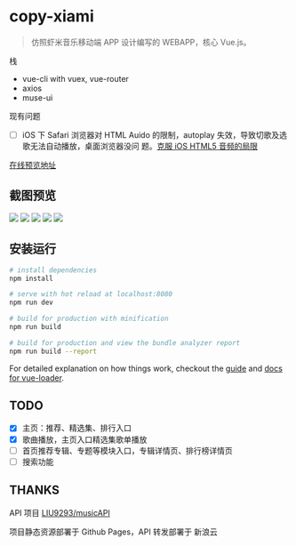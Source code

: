 # copy-xiami

> 仿照虾米音乐移动端 APP 设计编写的 WEBAPP，核心 Vue.js。

栈

- vue-cli with vuex, vue-router
- axios
- muse-ui

现有问题

- [ ] iOS 下 Safari 浏览器对 HTML Auido 的限制，autoplay 失效，导致切歌及选歌无法自动播放，桌面浏览器没问       题。[克服 iOS HTML5 音频的局限](http://www.ibm.com/developerworks/cn/web/wa-ioshtml5/index.html)


[在线预览地址](https://naraku777.github.io/copy-xiami/) 

## 截图预览

![](https://github.com/Naraku777/copy-xiami/blob/master/screenshot/46065A6A6992AAAED2E4F8B97E6A6133.jpg)
![](https://github.com/Naraku777/copy-xiami/blob/master/screenshot/2E812567674B0BD219FD74E01B051F72.jpg)
![](https://github.com/Naraku777/copy-xiami/blob/master/screenshot/46065A6A6992AAAED2E4F8B97E6A6133.jpg)
![](https://github.com/Naraku777/copy-xiami/blob/master/screenshot/826DA3341C9118E73382492A54C48606.jpg)
![](https://github.com/Naraku777/copy-xiami/blob/master/screenshot/89AF1B01ABCB90DEB701CB2BFA4C1710.jpg)



## 安装运行

``` bash
# install dependencies
npm install

# serve with hot reload at localhost:8080
npm run dev

# build for production with minification
npm run build

# build for production and view the bundle analyzer report
npm run build --report
```

For detailed explanation on how things work, checkout the [guide](http://vuejs-templates.github.io/webpack/) and [docs for vue-loader](http://vuejs.github.io/vue-loader).


## TODO

- [x] 主页：推荐、精选集、排行入口
- [x] 歌曲播放，主页入口精选集歌单播放
- [ ] 首页推荐专辑、专题等模块入口，专辑详情页、排行榜详情页
- [ ] 搜索功能

## THANKS

API 项目 [LIU9293/musicAPI](https://github.com/LIU9293/musicAPI)

项目静态资源部署于 Github Pages，API 转发部署于 新浪云


